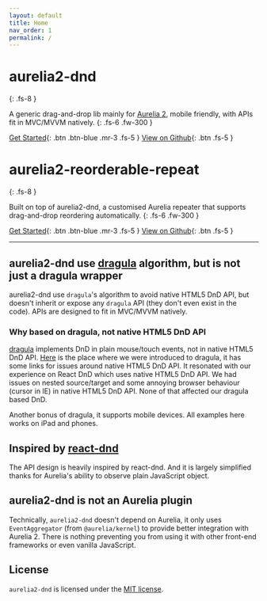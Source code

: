 ```yaml
---
layout: default
title: Home
nav_order: 1
permalink: /
---
```


# aurelia2-dnd
{: .fs-8 }

A generic drag-and-drop lib mainly for [Aurelia 2](https://docs.aurelia.io), mobile friendly, with APIs fit in MVC/MVVM natively.
{: .fs-6 .fw-300 }

[Get Started](./get-started){: .btn .btn-blue .mr-3 .fs-5 } [View on Github](https://github.com/3cp/aurelia2-dnd){: .btn .fs-5 }

# aurelia2-reorderable-repeat
{: .fs-8 }

Built on top of aurelia2-dnd, a customised Aurelia repeater that supports drag-and-drop reordering automatically.
{: .fs-6 .fw-300 }

[Get Started](./reorderable-repeat){: .btn .btn-blue .mr-3 .fs-5 } [View on Github](https://github.com/3cp/aurelia2-reorderable-repeat){: .btn .fs-5 }

---

## aurelia2-dnd use [dragula](https://bevacqua.github.io/dragula/) algorithm, but is not just a dragula wrapper

aurelia2-dnd use `dragula`'s algorithm to avoid native HTML5 DnD API, but doesn't inherit or expose any `dragula` API (they don't even exist in the code). APIs are designed to fit in MVC/MVVM natively.

### Why based on dragula, not native HTML5 DnD API

[dragula](https://bevacqua.github.io/dragula/) implements DnD in plain mouse/touch events, not in native HTML5 DnD API. [Here](https://www.danyow.net/drag-and-drop-with-aurelia/) is the place where we were introduced to dragula, it has some links for issues around native HTML5 DnD API. It resonated with our experience on React DnD which uses native HTML5 DnD API. We had issues on nested source/target and some annoying browser behaviour (cursor in IE) in native HTML5 DnD API. None of that affected our dragula based DnD.

Another bonus of dragula, it supports mobile devices. All examples here works on iPad and phones.

## Inspired by [react-dnd](http://react-dnd.github.io/react-dnd/)

The API design is heavily inspired by react-dnd. And it is largely simplified thanks for Aurelia's ability to observe plain JavaScript object.

## aurelia2-dnd is not an Aurelia plugin

Technically, `aurelia2-dnd` doesn't depend on Aurelia, it only uses `EventAggregator` (from `@aurelia/kernel`) to provide better integration with Aurelia 2. There is nothing preventing you from using it with other front-end frameworks or even vanilla JavaScript.

## License

`aurelia2-dnd` is licensed under the [MIT license](https://github.com/buttonwoodcx/aurelia2-dnd/blob/master/LICENSE).
